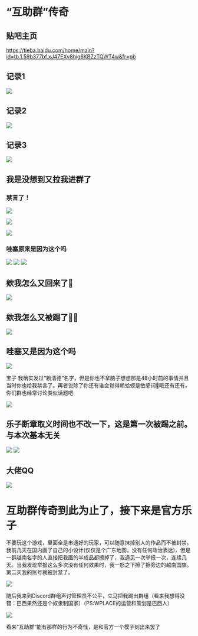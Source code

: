# “互助群”传奇

## 贴吧主页

https://tieba.baidu.com/home/main?id=tb.1.59b377bf.xJ47EXv8hig6KBZzTQWT4w&fr=pb

## 记录1

![](/others/WPLACE/hao12345z/1.jpg)

## 记录2

![](/others/WPLACE/hao12345z/2.jpg)

## 记录3

![](/others/WPLACE/hao12345z/3.jpg)

## 我是没想到又拉我进群了

### 禁言了！

![](/others/WPLACE/E/0.png)

![](/others/WPLACE/E/0.5.png)

![](/others/WPLACE/E/1.jpg)

### 哇塞原来是因为这个吗

![](/others/WPLACE/E/哇塞原来是因为这个吗.jpg)
![](/others/WPLACE/E/原图.png)
![](/others/WPLACE/E/2.png)

## 欸我怎么又回来了🤪

![](/others/WPLACE/我怎么又被拉回来了.jpg)

## 欸我怎么又被踢了🤪🤪

![](/others/WPLACE/神权2.jpg)

## 哇塞又是因为这个吗

![](/others/WPLACE/神权.png)

宝子 我确实发过“赖清德”名字，但是你也不拿脑子想想那是48小时前的事情并且当时你也给我禁言了。再者说除了你还有谁会觉得赖蛤蟆是敏感词🙂哦还有还有，你们群也经常讨论类似话题吧

![](/others/WPLACE/赖清德.jpg)

## 乐子断章取义时间也不改一下，这是第一次被踢之前。与本次基本无关

![](/others/WPLACE/贴吧1.jpg)
![](/others/WPLACE/贴吧2.jpg)

## 大佬QQ

![](/others/WPLACE/南瓜/QQ.jpg)


# 互助群传奇到此为止了，接下来是官方乐子

不要玩这个游戏，里面全是串通好的玩家，可以随意抹掉别人的作品而不被封禁。我前几天在国内画了自己的小设计(仅仅是个广东地图，没有任何政治表达)，但是一群越南名字的人直接把我画的半成品都擦掉了，我遇见一次举报一次，连续几天。当我发现举报这么多次没有任何效果时，我一怒之下擦了擦旁边的越南国旗。第二天我的账号就被封禁了。

![](/others/WPLACE/官方/账号被封禁.png)


随后我来到Discord群组声讨管理员不公平，立马把我踢出群组（看来我想得没错：巴西果然还是个奴隶制国家）（PS:WPLACE的运营和策划是巴西人）

![](/others/WPLACE/官方/discord被踢出.png)

看来“互助群”能有那样的行为不奇怪，是和官方一个模子刻出来罢了

